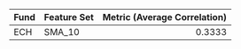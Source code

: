 | Fund   | Feature Set   |   Metric (Average Correlation) |
|:-------|:--------------|-------------------------------:|
| ECH    | SMA_10        |                         0.3333 |